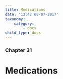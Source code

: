 ```yaml
---
title: Medications
date: '13:47 09-07-2017'
taxonomy:
    category:
        - docs
child_type: docs
---
```


### Chapter 31

# Medications
